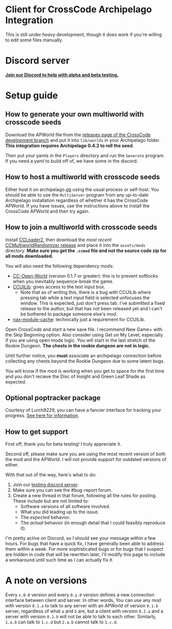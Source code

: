 # Client for CrossCode Archipelago Integration

This is still under *heavy* development, though it does work if you're willing to edit some files manually.

# Discord server

[**Join our Discord to help with alpha and beta testing.**](https://discord.gg/ZSWfgQdfGr)

# Setup guide

## How to generate your own multiworld with crosscode seeds

Download the APWorld file from the [releases page of the CrossCode development branch](https://github.com/CodeTriangle/Archipelago/releases/latest) and put it into `lib/worlds` in your Archipelago folder. **This integration requires Archipelago 0.4.2 to roll the seed**.

Then put your yamls in the `Players` directory and run the `Generate` program. If you need a yaml to build off of, we have some in the discord.

## How to host a multiworld with crosscode seeds

Either host it on archipelago.gg using the usual process or self-host. You should be able to use the `MultiServer` program from any up-to-date Archipelago installation regardless of whether it has the CrossCode APWorld. If you have issues, use the instructions above to install the CrossCode APWorld and then try again.

## How to join a multiworld with crosscode seeds

Install [CCLoader2](https://wiki.c2dl.info/CCLoader), then download the *most recent* [CCMultiworldRandomizer release](https://github.com/CodeTriangle/CCMultiworldRandomizer/releases/latest) and place it into the `assets/mods` directory. **Make sure you get the `.ccmod` file and not the source code zip for all mods downloaded.**

You will also need the following dependency mods:
* [CC-Open-World](https://github.com/buanjautista/cc-open-world/releases/latest) (version 0.1.7 or greater): this is to prevent softlocks when you inevitably sequence-break the game.
* [CCUILib](https://github.com/conorlawton/CCUILib/releases/latest): gives access to the text input box.
  * Note that as of writing this, there is a bug with CCUILib where pressing tab while a text input field is selected unfocuses the window. This is expected, just don't press tab. I've submitted a fixed release to the author, but that has not been released yet and I can't be bothered to package someone else's mod.
* [nax-module-cache](https://github.com/conorlawton/nax-module-cache/releases/latest): technically just a requirement for CCUILib.

Open CrossCode and start a new save file. I recommend New Game+ with the Skip Beginning option. Also consider using Get on My Level, especially if you are using open mode logic. You will start in the last stretch of the Rookie Dungeon. **The chests in the rookie dungeon are not in logic.**

Until further notice, you **must** associate an archipelago connection before collecting any chests beyond the Rookie Dungeon due to some latent bugs.

You will know if the mod is working when you get to space for the first time and you don't recieve the Disc of Insight and Green Leaf Shade as expected.

## Optional poptracker package

Courtesy of Lurch9229, you can have a fancier interface for tracking your progress. [See here for information](https://github.com/lurch9229/CrossCode-Poptracker-AP).

## How to get support

First off, thank you for beta testing! I truly appreciate it.

Second off, please make sure you are using the most recent version of both the mod and the APWorld. I will not provide support for outdated versions of either.

With that out of the way, here's what to do:
1. Join our [testing discord server](https://discord.gg/ZSWfgQdfGr).
2. Make sure you can see the #bug-report forum.
3. Create a new thread in that forum, following all the rules for posting. These include but are not limited to:
   * Software versions of all software involved.
   * What you did leading up to the issue.
   * The *expected* behavior.
   * The *actual* behavior (in enough detail that I could feasibly reproduce it).

I'm pretty active on Discord, so I should see your message within a few hours. For bugs that have a quick fix, I have generally been able to address them within a week. For more sophisticated bugs or for bugs that I suspect are hidden in code that will be rewritten later, I'll modify this page to include a workaround until such time as I can actually fix it.

# A note on versions

Every `x.0.0` version and every `0.y.0` version defines a new connection interface between client and server. In other words, You can use any mod with version `0.1.a` to talk to any server with an APWorld of version `0.1.b` server, regardless of what `a` and `b` are, but a client with version `0.2.a` and a server with version `0.1.b` will not be able to talk to each other. Similarly, `1.a.b` can talk to `1.c.d` but `2.a.b` cannot talk to `1.c.d`.
